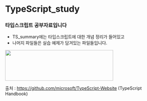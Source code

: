 # TypeScript_study
### 타입스크립트 공부자료입니다
- TS_summary에는 타입스크립트에 대한 개념 정리가 들어있고
- 나머지 파일들은 실습 예제가 담겨있는 파일들입니다.

<img src="https://media.vlpt.us/images/edie_ko/post/ad0ab504-a16b-40fa-925c-1df8324dbe70/typescript.jpeg" width="350" height="100">

출처 :  https://github.com/microsoft/TypeScript-Website (TypeScript Handbook)
